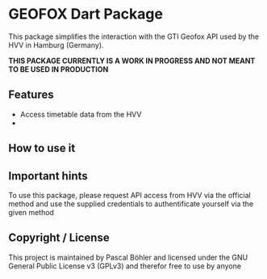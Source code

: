 # GEOFOX Dart Package

This package simplifies the interaction with the GTI Geofox API used by the HVV in Hamburg (Germany).

**THIS PACKAGE CURRENTLY IS A WORK IN PROGRESS AND NOT MEANT TO BE USED IN PRODUCTION**

## Features

* Access timetable data from the HVV
* 

## How to use it

## Important hints

To use this package, please request API access from HVV via the official method and use the supplied credentials to authentificate yourself via the given method

## Copyright / License

This project is maintained by Pascal Böhler and licensed under the GNU General Public License v3 (GPLv3) and therefor free to use by anyone